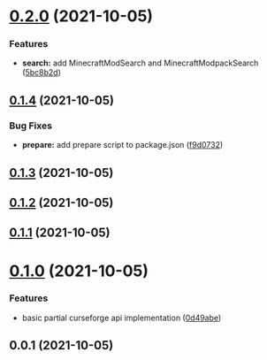 # [0.2.0](https://github.com/guillaumearm/curseforge/compare/v0.1.4...v0.2.0) (2021-10-05)


### Features

* **search:** add MinecraftModSearch and MinecraftModpackSearch ([5bc8b2d](https://github.com/guillaumearm/curseforge/commit/5bc8b2d712859078332a6fbe3b3ebeb935106a9c))



## [0.1.4](https://github.com/guillaumearm/curseforge/compare/v0.1.3...v0.1.4) (2021-10-05)


### Bug Fixes

* **prepare:** add prepare script to package.json ([f9d0732](https://github.com/guillaumearm/curseforge/commit/f9d07327a63bc107b237412c604abd87cb55f856))



## [0.1.3](https://github.com/guillaumearm/curseforge/compare/v0.1.2...v0.1.3) (2021-10-05)



## [0.1.2](https://github.com/guillaumearm/curseforge/compare/v0.1.1...v0.1.2) (2021-10-05)



## [0.1.1](https://github.com/guillaumearm/curseforge/compare/v0.1.0...v0.1.1) (2021-10-05)



# [0.1.0](https://github.com/guillaumearm/curseforge/compare/v0.0.1...v0.1.0) (2021-10-05)


### Features

* basic partial curseforge api implementation ([0d49abe](https://github.com/guillaumearm/curseforge/commit/0d49abe516215d4fea3ceef461918e6129d3d1d2))



## 0.0.1 (2021-10-05)




